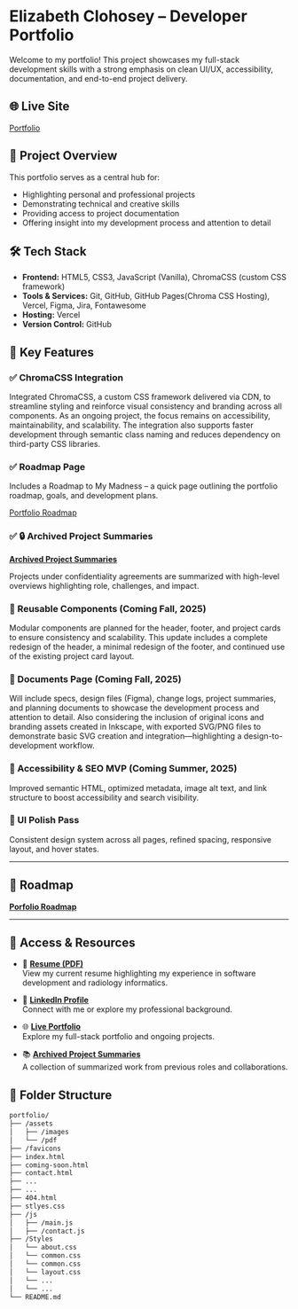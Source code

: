# Elizabeth Clohosey – Developer Portfolio

Welcome to my portfolio! This project showcases my full-stack development skills with a strong emphasis on clean UI/UX, accessibility, documentation, and end-to-end project delivery.

## 🌐 Live Site

[Portfolio](https://elizabethclohosey.com)

## 📁 Project Overview

This portfolio serves as a central hub for:

- Highlighting personal and professional projects
- Demonstrating technical and creative skills
- Providing access to project documentation
- Offering insight into my development process and attention to detail

## 🛠 Tech Stack

- **Frontend:** HTML5, CSS3, JavaScript (Vanilla), ChromaCSS (custom CSS framework)
- **Tools & Services:** Git, GitHub, GitHub Pages(Chroma CSS Hosting), Vercel, Figma, Jira, Fontawesome
- **Hosting:** Vercel
- **Version Control:** GitHub

## 📌 Key Features

### ✅ ChromaCSS Integration

Integrated ChromaCSS, a custom CSS framework delivered via CDN, to streamline styling and reinforce visual consistency and branding across all components. As an ongoing project, the focus remains on accessibility, maintainability, and scalability. The integration also supports faster development through semantic class naming and reduces dependency on third-party CSS libraries.

### ✅ Roadmap Page

Includes a Roadmap to My Madness – a quick page outlining the portfolio roadmap, goals, and development plans.

[Portfolio Roadmap](https://elizabethclohosey.com/roadmap.html)

### ✅ 🔒 Archived Project Summaries

 **[Archived Project Summaries](ElizabethClohosey.com/archived-project-summaries.pdf)**  

Projects under confidentiality agreements are summarized with high-level overviews highlighting role, challenges, and impact.

### 🎯 Reusable Components (Coming Fall, 2025)

Modular components are planned for the header, footer, and project cards to ensure consistency and scalability. This update includes a complete redesign of the header, a minimal redesign of the footer, and continued use of the existing project card layout.

### 🎯 Documents Page (Coming Fall, 2025)

Will include specs, design files (Figma), change logs, project summaries, and planning documents to showcase the development process and attention to detail. Also considering the inclusion of original icons and branding assets created in Inkscape, with exported SVG/PNG files to demonstrate basic SVG creation and integration—highlighting a design-to-development workflow.

### 🌱 Accessibility & SEO MVP (Coming Summer, 2025)

Improved semantic HTML, optimized metadata, image alt text, and link structure to boost accessibility and search visibility.

### 🎨 UI Polish Pass

Consistent design system across all pages, refined spacing, responsive layout, and hover states.

---

## 📄 Roadmap

**[Porfolio Roadmap](https://elizabethclohosey/roadmap.com)**

---

## 🔗 Access & Resources

- 🧾 **[Resume (PDF)](ElizabethClohosey.com/skills.pdf)**  
  View my current resume highlighting my experience in software development and radiology informatics.

- 💼 **[LinkedIn Profile](https://www.linkedin.com/in/ElizabethClohosey/)**  
  Connect with me or explore my professional background.

- 🌐 **[Live Portfolio](https://ElizabethClohosey.com)**  
  Explore my full-stack portfolio and ongoing projects.

- 📚 **[Archived Project Summaries](ElizabethClohosey.com/archived-project-summaries.pdf)**  
  A collection of summarized work from previous roles and collaborations.

## 📂 Folder Structure

```bash
portfolio/
├── /assets
│   ├── /images
│   └── /pdf
├── /favicons
├── index.html
├── coming-soon.html
├── contact.html
├── ...
├── ...
├── 404.html
├── stlyes.css
├── /js
│   ├── /main.js
│   ├── /contact.js
├── /Styles
│   └── about.css
│   └── common.css
│   └── common.css
│   └── layout.css
│   └── ...
│   └── ...
└── README.md
```
